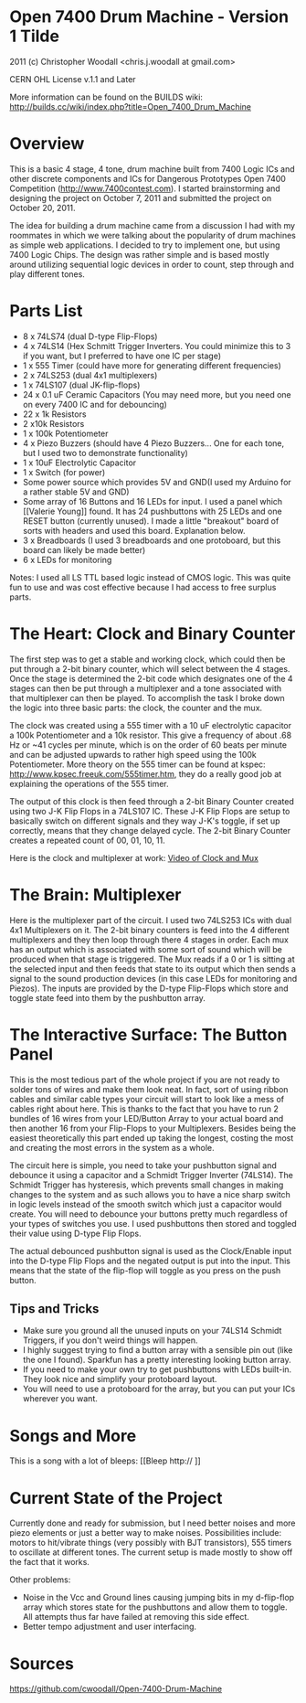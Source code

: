 # Open 7400 Drum Machine - Version 1 Tilde

2011 (c) Christopher Woodall <chris.j.woodall at gmail.com>

CERN OHL License v.1.1 and Later

More information can be found on the BUILDS wiki: http://builds.cc/wiki/index.php?title=Open_7400_Drum_Machine

# Overview

This is a basic 4 stage, 4 tone, drum machine built from 7400 Logic ICs and other discrete components and ICs for Dangerous Prototypes Open 7400 Competition (http://www.7400contest.com). I started brainstorming and designing the project on October 7, 2011 and submitted the project on October 20, 2011.

The idea for building a drum machine came from a discussion I had with my roommates in which we were talking about the popularity of drum machines as simple web applications. I decided to try to implement one, but using 7400 Logic Chips. The design was rather simple and is based mostly around utilizing sequential logic devices in order to count, step through and play different tones.

# Parts List

* 8 x 74LS74 (dual D-type Flip-Flops)
* 4 x 74LS14 (Hex Schmitt Trigger Inverters. You could minimize this to 3 if you want, but I preferred to have one IC per stage)
* 1 x 555 Timer (could have more for generating different frequencies)
* 2 x 74LS253 (dual 4x1 multiplexers) 
* 1 x 74LS107 (dual JK-flip-flops)
* 24 x 0.1 uF Ceramic Capacitors (You may need more, but you need one on every 7400 IC and for debouncing)
* 22 x 1k Resistors
* 2 x10k Resistors
* 1 x 100k Potentiometer
* 4 x Piezo Buzzers (should have 4 Piezo Buzzers... One for each tone, but I used two to demonstrate functionality)
* 1 x 10uF Electrolytic Capacitor
* 1 x Switch (for power)
* Some power source which provides 5V and GND(I used my Arduino for a rather stable 5V and GND)
* Some array of 16 Buttons and 16 LEDs for input. I used a panel which [[Valerie Young]] found. It has 24 pushbuttons with 25 LEDs and one RESET button (currently unused). I made a little "breakout" board of sorts with headers and used this board. Explanation below.
* 3 x Breadboards (I used 3 breadboards and one protoboard, but this board can likely be made better)
* 6 x LEDs for monitoring

Notes: I used all LS TTL based logic instead of CMOS logic. This was quite fun to use and was cost effective because I had access to free surplus parts.

# The Heart: Clock and Binary Counter

The first step was to get a stable and working clock, which could then be put through a 2-bit binary counter, which will select between the 4 stages. Once the stage is determined the 2-bit code which designates one of the 4 stages can then be put through a multiplexer and a tone associated with that multiplexer can then be played. To accomplish the task I broke down the logic into three basic parts: the clock, the counter and the mux.

The clock was created using a 555 timer with a 10 uF electrolytic capacitor a 100k Potentiometer and a 10k resistor. This give a frequency of about .68 Hz or ~41 cycles per minute, which is on the order of 60 beats per minute and can be adjusted upwards to rather high speed using the 100k Potentiometer. More theory on the 555 timer can be found at kspec: http://www.kpsec.freeuk.com/555timer.htm, they do a really good job at explaining the operations of the 555 timer.

The output of this clock is then feed through a 2-bit Binary Counter created using two J-K Flip Flops in a 74LS107 IC. These J-K Flip Flops are setup to basically switch on different signals and they way J-K's toggle, if set up correctly, means that they change delayed cycle. The 2-bit Binary Counter creates a repeated count of 00, 01, 10, 11.


 
Here is the clock and multiplexer at work: [Video of Clock and Mux](http://www.youtube.com/watch?feature=player_embedded&v=omN2CQKSUus)

# The Brain: Multiplexer


Here is the multiplexer part of the circuit. I used two 74LS253 ICs with dual 4x1 Multiplexers on it. The 2-bit binary counters is feed into the 4 different multiplexers and they then loop through there 4 stages in order. Each mux has an output which is associated with some sort of sound which will be produced when that stage is triggered. The Mux reads if a 0 or 1 is sitting at the selected input and then feeds that state to its output which then sends a signal to the sound production devices (in this case LEDs for monitoring and Piezos). The inputs are provided by the D-type Flip-Flops which store and toggle state feed into them by the pushbutton array.

# The Interactive Surface: The Button Panel


This is the most tedious part of the whole project if you are not ready to solder tons of wires and make them look neat. In fact, sort of using ribbon cables and similar cable types your circuit will start to look like a mess of cables right about here. This is thanks to the fact that you have to run 2 bundles of 16 wires from your LED/Button Array to your actual board and then another 16 from your Flip-Flops to your Multiplexers. Besides being the easiest theoretically this part ended up taking the longest, costing the most and creating the most errors in the system as a whole.

The circuit here is simple, you need to take your pushbutton signal and debounce it using a capacitor and a Schmidt Trigger Inverter (74LS14). The Schmidt Trigger has hysteresis, which prevents small changes in making changes to the system and as such allows you to have a nice sharp switch in logic levels instead of the smooth switch which just a capacitor would create. You will need to debounce your buttons pretty much regardless of your types of switches you use. I used pushbuttons then stored and toggled their value using D-type Flip Flops.

The actual debounced pushbutton signal is used as the Clock/Enable input into the D-type Flip Flops and the negated output is put into the input. This means that the state of the flip-flop will toggle as you press on the push button.

## Tips and Tricks

* Make sure you ground all the unused inputs on your 74LS14 Schmidt Triggers, if you don't weird things will happen.
* I highly suggest trying to find a button array with a sensible pin out (like the one I found). Sparkfun has a pretty interesting looking button array.
* If you need to make your own try to get pushbuttons with LEDs built-in. They look nice and simplify your protoboard layout.
* You will need to use a protoboard for the array, but you can put your ICs wherever you want.

# Songs and More

This is a song with a lot of bleeps: [[Bleep http:// ]]
# Current State of the Project

Currently done and ready for submission, but I need better noises and more piezo elements or just a better way to make noises. Possibilities include: motors to hit/vibrate things (very possibly with BJT transistors), 555 timers to oscillate at different tones. The current setup is made mostly to show off the fact that it works.

Other problems:
* Noise in the Vcc and Ground lines causing jumping bits in my d-flip-flop array which stores state for the pushbuttons and allow them to toggle. All attempts thus far have failed at removing this side effect.
* Better tempo adjustment and user interfacing.

# Sources

https://github.com/cwoodall/Open-7400-Drum-Machine
